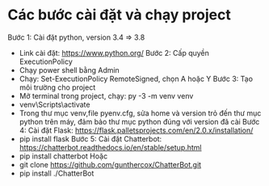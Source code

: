 # Các bước cài đặt và chạy project 
Bước 1: Cài đặt python, version 3.4 => 3.8
- Link cài đặt: https://www.python.org/
Bước 2: Cấp quyền ExecutionPolicy 
- Chạy power shell bằng Admin
- Chạy: Set-ExecutionPolicy RemoteSigned, chọn A hoặc Y
Bước 3: Tạo môi trường cho project
- Mở terminal trong project, chạy: py -3 -m venv venv
- venv\Scripts\activate
- Trong thư mục venv,file pyenv.cfg, sửa home và version trỏ đến thư mục python trên máy, đảm bảo thư mục 
python đúng với version đã cài 
Bước 4: Cài đặt Flask: https://flask.palletsprojects.com/en/2.0.x/installation/
- pip install flask
Bước 5: Cài đặt Chatterbot: https://chatterbot.readthedocs.io/en/stable/setup.html
- pip install chatterbot 
Hoặc 
- git clone https://github.com/gunthercox/ChatterBot.git
- pip install ./ChatterBot
